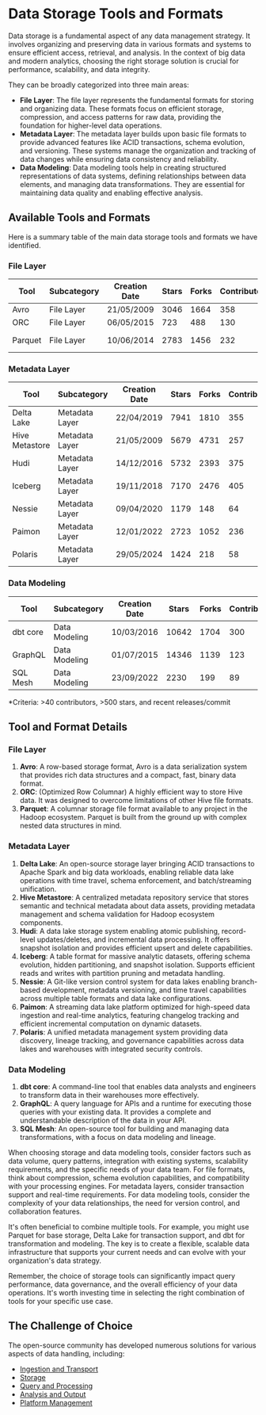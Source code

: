 # Data Storage Tools and Formats

Data storage is a fundamental aspect of any data management strategy. It involves organizing and preserving data in various formats and systems to ensure efficient access, retrieval, and analysis. In the context of big data and modern analytics, choosing the right storage solution is crucial for performance, scalability, and data integrity.

They can be broadly categorized into three main areas:
- **File Layer**: The file layer represents the fundamental formats for storing and organizing data. These formats focus on efficient storage, compression, and access patterns for raw data, providing the foundation for higher-level data operations.
- **Metadata Layer**: The metadata layer builds upon basic file formats to provide advanced features like ACID transactions, schema evolution, and versioning. These systems manage the organization and tracking of data changes while ensuring data consistency and reliability.
- **Data Modeling**: Data modeling tools help in creating structured representations of data systems, defining relationships between data elements, and managing data transformations. They are essential for maintaining data quality and enabling effective analysis.

## Available Tools and Formats

Here is a summary table of the main data storage tools and formats we have identified.

### File Layer

| Tool | Subcategory | Creation Date | Stars | Forks | Contributors | Last Release | Latest Commit | Meets Criteria* | Link |
|---|---|---|---|---|---|---|---|---|---|
| Avro | File Layer | 21/05/2009 | 3046 | 1664 | 358 | 05/08/2024 | 01/04/2025 | Yes | https://github.com/apache/avro |
| ORC | File Layer | 06/05/2015 | 723 | 488 | 130 | 20/03/2025 | 12/04/2025 | Yes | https://github.com/apache/orc |
| Parquet | File Layer | 10/06/2014 | 2783 | 1456 | 232 | 14/03/2025 | 12/04/2025 | Yes | https://github.com/apache/parquet-mr |

### Metadata Layer

| Tool | Subcategory | Creation Date | Stars | Forks | Contributors | Last Release | Latest Commit | Meets Criteria* | Link |
|---|---|---|---|---|---|---|---|---|---|
| Delta Lake | Metadata Layer | 22/04/2019 | 7941 | 1810 | 355 | 06/01/2025 | 11/04/2025 | Yes | https://github.com/delta-io/delta |
| Hive Metastore | Metadata Layer | 21/05/2009 | 5679 | 4731 | 257 | N/A | 12/04/2025 | Yes | https://github.com/apache/hive |
| Hudi | Metadata Layer | 14/12/2016 | 5732 | 2393 | 375 | 19/02/2025 | 12/04/2025 | Yes | https://github.com/apache/hudi |
| Iceberg | Metadata Layer | 19/11/2018 | 7170 | 2476 | 405 | 19/03/2025 | 12/04/2025 | Yes | https://github.com/apache/iceberg |
| Nessie | Metadata Layer | 09/04/2020 | 1179 | 148 | 64 | 08/04/2025 | 11/04/2025 | Yes | https://github.com/projectnessie/nessie |
| Paimon | Metadata Layer | 12/01/2022 | 2723 | 1052 | 236 | N/A | 13/04/2025 | Yes | https://github.com/apache/paimon |
| Polaris | Metadata Layer | 29/05/2024 | 1424 | 218 | 58 | 25/02/2025 | 12/04/2025 | Yes | https://github.com/apache/polaris |

### Data Modeling

| Tool | Subcategory | Creation Date | Stars | Forks | Contributors | Last Release | Latest Commit | Meets Criteria* | Link |
|---|---|---|---|---|---|---|---|---|---|
| dbt core | Data Modeling | 10/03/2016 | 10642 | 1704 | 300 | 02/04/2025 | 11/04/2025 | Yes | https://github.com/dbt-labs/dbt-core |
| GraphQL | Data Modeling | 01/07/2015 | 14346 | 1139 | 123 | 27/10/2021 | 03/04/2025 | Yes | https://github.com/graphql/graphql-spec |
| SQL Mesh | Data Modeling | 23/09/2022 | 2230 | 199 | 89 | 11/04/2025 | 11/04/2025 | Yes | https://github.com/TobikoData/sqlmesh |

*Criteria: >40 contributors, >500 stars, and recent releases/commit

## Tool and Format Details

### File Layer

1. **Avro**: A row-based storage format, Avro is a data serialization system that provides rich data structures and a compact, fast, binary data format.
2. **ORC**: (Optimized Row Columnar) A highly efficient way to store Hive data. It was designed to overcome limitations of other Hive file formats.
3. **Parquet**: A columnar storage file format available to any project in the Hadoop ecosystem. Parquet is built from the ground up with complex nested data structures in mind.

### Metadata Layer

1. **Delta Lake**: An open-source storage layer bringing ACID transactions to Apache Spark and big data workloads, enabling reliable data lake operations with time travel, schema enforcement, and batch/streaming unification.
2. **Hive Metastore**: A centralized metadata repository service that stores semantic and technical metadata about data assets, providing metadata management and schema validation for Hadoop ecosystem components.
3. **Hudi**: A data lake storage system enabling atomic publishing, record-level updates/deletes, and incremental data processing. It offers snapshot isolation and provides efficient upsert and delete capabilities.
4. **Iceberg**: A table format for massive analytic datasets, offering schema evolution, hidden partitioning, and snapshot isolation. Supports efficient reads and writes with partition pruning and metadata handling.
5. **Nessie**: A Git-like version control system for data lakes enabling branch-based development, metadata versioning, and time travel capabilities across multiple table formats and data lake configurations.
6. **Paimon**: A streaming data lake platform optimized for high-speed data ingestion and real-time analytics, featuring changelog tracking and efficient incremental computation on dynamic datasets.
7. **Polaris**: A unified metadata management system providing data discovery, lineage tracking, and governance capabilities across data lakes and warehouses with integrated security controls.

### Data Modeling

1. **dbt core**: A command-line tool that enables data analysts and engineers to transform data in their warehouses more effectively.
2. **GraphQL**: A query language for APIs and a runtime for executing those queries with your existing data. It provides a complete and understandable description of the data in your API.
3. **SQL Mesh**: An open-source tool for building and managing data transformations, with a focus on data modeling and lineage.

When choosing storage and data modeling tools, consider factors such as data volume, query patterns, integration with existing systems, scalability requirements, and the specific needs of your data team. For file formats, think about compression, schema evolution capabilities, and compatibility with your processing engines. For metadata layers, consider transaction support and real-time requirements. For data modeling tools, consider the complexity of your data relationships, the need for version control, and collaboration features.

It's often beneficial to combine multiple tools. For example, you might use Parquet for base storage, Delta Lake for transaction support, and dbt for transformation and modeling. The key is to create a flexible, scalable data infrastructure that supports your current needs and can evolve with your organization's data strategy.

Remember, the choice of storage tools can significantly impact query performance, data governance, and the overall efficiency of your data operations. It's worth investing time in selecting the right combination of tools for your specific use case.

## The Challenge of Choice
The open-source community has developed numerous solutions for various aspects of data handling, including:
- [Ingestion and Transport](01.ingestion_and_transport.md)
- [Storage](02.storage.md)
- [Query and Processing](03.query_and_processing.md)
- [Analysis and Output](04.analysis_and_output.md)
- [Platform Management](05.platform_management.md)
